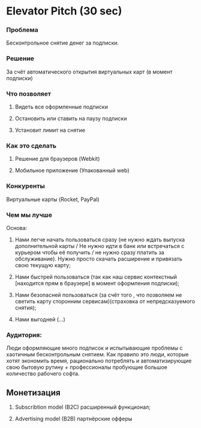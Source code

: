 # Elevator Pitch (30 sec)

### **Проблема**

Бесконтрольное снятие денег за подписки.

### **Решение**

За счёт автоматического открытия виртуальных карт (в момент подписки)

### **Что позволяет**

1. Видеть все оформленные подписки

2. Остановить или ставить на паузу подписки

3. Установит лимит на снятие

### **Как это сделать**

1. Решение для браузеров (Webkit)

2. Мобильное приложение (Упакованный web)

### **Конкуренты**

Виртуальные карты (Rocket, PayPal)

### **Чем мы лучше**

Основа:

1. Нами легче начать пользоваться сразу (не нужно ждать выпуска дополнительной карты / Не нужно идти в банк или встречаться с курьером чтобы её получить / не нужно сразу платить за обслуживание). Нужно просто скачать расширение и привязать свою текущую карту;

2. Нами быстрей пользоваться (так как наш сервис контекстный [находится прям в браузере] в момент оформления подписки);

3. Нами безопасней пользоваться (за счёт того , что позволяем не светить карту сторонним сервисам)(страховка от непредсказуемого снятия);

4. Нами выгодней (...)

### **Аудитория:**

Люди оформляющие много подписок и испытывающие проблемы с хаотичным бесконтрольным снятием. Как правило это люди, которые хотят экономить время, рационально потреблять и автоматизирующие свою бытовую рутину + профессионалы пробующие большое количество рабочего софта.

## **Монетизация**

1. Subscribtion model (B2C) расширенный функционал;

2. Advertising model (B2B) партнёрские офферы